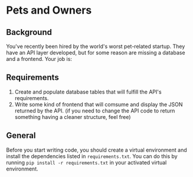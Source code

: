 # Pets and Owners

## Background

You've recently been hired by the world's worst pet-related startup.  They have an API layer developed, but for some reason are missing a database and a frontend.  Your job is:

## Requirements

1. Create and populate database tables that will fulfill the API's requirements.
2. Write some kind of frontend that will comsume and display the JSON returned by the API. (if you need to change the API code to return something having a cleaner structure, feel free)

## General

Before you start writing code, you should create a virtual environment and install the dependencies listed in `requirements.txt`.  You can do this by running `pip install -r requirements.txt` in your activated virtual environment.
